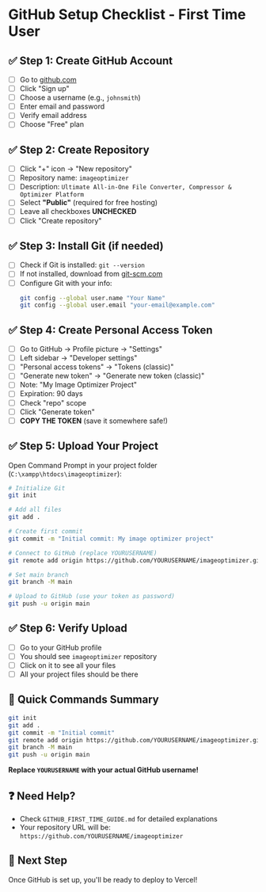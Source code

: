 # GitHub Setup Checklist - First Time User

## ✅ Step 1: Create GitHub Account
- [ ] Go to [github.com](https://github.com)
- [ ] Click "Sign up"
- [ ] Choose a username (e.g., `johnsmith`)
- [ ] Enter email and password
- [ ] Verify email address
- [ ] Choose "Free" plan

## ✅ Step 2: Create Repository
- [ ] Click "+" icon → "New repository"
- [ ] Repository name: `imageoptimizer`
- [ ] Description: `Ultimate All-in-One File Converter, Compressor & Optimizer Platform`
- [ ] Select **"Public"** (required for free hosting)
- [ ] Leave all checkboxes **UNCHECKED**
- [ ] Click "Create repository"

## ✅ Step 3: Install Git (if needed)
- [ ] Check if Git is installed: `git --version`
- [ ] If not installed, download from [git-scm.com](https://git-scm.com)
- [ ] Configure Git with your info:
  ```bash
  git config --global user.name "Your Name"
  git config --global user.email "your-email@example.com"
  ```

## ✅ Step 4: Create Personal Access Token
- [ ] Go to GitHub → Profile picture → "Settings"
- [ ] Left sidebar → "Developer settings"
- [ ] "Personal access tokens" → "Tokens (classic)"
- [ ] "Generate new token" → "Generate new token (classic)"
- [ ] Note: "My Image Optimizer Project"
- [ ] Expiration: 90 days
- [ ] Check "repo" scope
- [ ] Click "Generate token"
- [ ] **COPY THE TOKEN** (save it somewhere safe!)

## ✅ Step 5: Upload Your Project
Open Command Prompt in your project folder (`C:\xampp\htdocs\imageoptimizer`):

```bash
# Initialize Git
git init

# Add all files
git add .

# Create first commit
git commit -m "Initial commit: My image optimizer project"

# Connect to GitHub (replace YOURUSERNAME)
git remote add origin https://github.com/YOURUSERNAME/imageoptimizer.git

# Set main branch
git branch -M main

# Upload to GitHub (use your token as password)
git push -u origin main
```

## ✅ Step 6: Verify Upload
- [ ] Go to your GitHub profile
- [ ] You should see `imageoptimizer` repository
- [ ] Click on it to see all your files
- [ ] All your project files should be there

## 🎯 Quick Commands Summary
```bash
git init
git add .
git commit -m "Initial commit"
git remote add origin https://github.com/YOURUSERNAME/imageoptimizer.git
git branch -M main
git push -u origin main
```

**Replace `YOURUSERNAME` with your actual GitHub username!**

## ❓ Need Help?
- Check `GITHUB_FIRST_TIME_GUIDE.md` for detailed explanations
- Your repository URL will be: `https://github.com/YOURUSERNAME/imageoptimizer`

## 🚀 Next Step
Once GitHub is set up, you'll be ready to deploy to Vercel!
